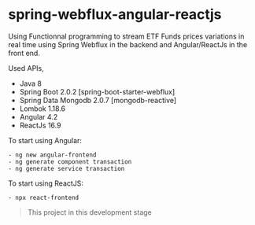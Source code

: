 spring-webflux-angular-reactjs
==========================

Using Functionnal programming to stream ETF Funds prices variations in real time using Spring Webflux in the backend and Angular/ReactJs in the front end.


Used APIs,

- Java 8
- Spring Boot 2.0.2 [spring-boot-starter-webflux]
- Spring Data Mongodb 2.0.7 [mongodb-reactive]
- Lombok 1.18.6
- Angular 4.2
- ReactJs 16.9

To start using Angular: 
```
- ng new angular-frontend
- ng generate component transaction
- ng generate service transaction
```

To start using ReactJS: 
```
- npx react-frontend
```

> This project in this development stage
